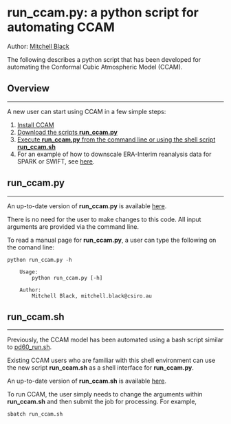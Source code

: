 # **run_ccam.py**: a python script for automating CCAM

Author: [Mitchell Black](mailto:mitchell.black@csiro.au)

The following describes a python script that has been developed for automating the Conformal Cubic Atmospheric Model (CCAM).


## Overview
------

A new user can start using CCAM in a few simple steps:

1. [Install CCAM](https://bitbucket.csiro.au/users/bla375/repos/ccam_code/browse/ccam_install.md)
2. [Download the scripts **run_ccam.py**](https://bitbucket.csiro.au/users/bla375/repos/ccam_code/browse/run_ccam.py)
3. [Execute **run_ccam.py** from the command line or using the shell script **run_ccam.sh**](https://bitbucket.csiro.au/users/bla375/repos/ccam_code/browse/run_ccam.sh)
4. For an example of how to downscale ERA-Interim reanalysis data for SPARK or SWIFT, see [here](https://bitbucket.csiro.au/users/bla375/repos/ccam_code/browse/downscaling_example.md).

## run_ccam.py
------

An up-to-date version of **run_ccam.py** is available [here](https://bitbucket.csiro.au/users/bla375/repos/ccam_code/browse/run_ccam.py).

There is no need for the user to make changes to this code. All input arguments are provided via the command line.

To read a manual page for **run_ccam.py**, a user can type the following on the comand line:

`python run_ccam.py -h`

```
    Usage:
        python run_ccam.py [-h]

    Author:
        Mitchell Black, mitchell.black@csiro.au
```


## run_ccam.sh
------

Previously, the CCAM model has been automated using a bash script similar to [pd60_run.sh](http://www.hpc.csiro.au/users/244528/ccaminstall/scripts/clim/pd60_run.sh).

Existing CCAM users who are familiar with this shell environment can use the new script **run_ccam.sh** as a shell interface for **run_ccam.py**.

An up-to-date version of **run_ccam.sh** is available [here](https://bitbucket.csiro.au/users/bla375/repos/ccam_code/browse/run_ccam.sh).

To run CCAM, the user simply needs to change the arguments within **run_ccam.sh** and then submit the job for processing. For example,

`sbatch run_ccam.sh`



